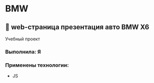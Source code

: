 # BMW
 ## 🚙 web-страница презентация авто BMW X6
 
Учебный проект 

### Выполнила: Я 

### Применены технологии:
 - JS
